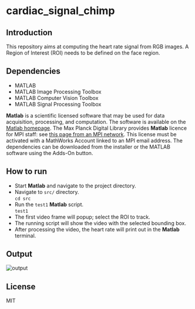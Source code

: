 # cardiac_signal_chimp

## Introduction

This repository aims at computing the heart rate signal from RGB images. A Region of Interest (ROI) needs to be defined on the face region.

## Dependencies

* MATLAB
* MATLAB Image Processing Toolbox
* MATLAB Computer Vision Toolbox
* MATLAB Signal Processing Toolbox

**Matlab** is a scientific licensed software that may be used for data acquisition, processing, and computation. The software is available on the [Matlab homepage](https://www.mathworks.com/products/matlab.html). The Max Planck Digital Library provides **Matlab** licence for MPI staff: see [this page from an MPI network](https://www.soli.mpdl.mpg.de/de/software/matlab/activation-key/). This license must be activated with a MathWorks Account linked to an MPI email address. The dependencies can be downloaded from the installer or the MATLAB software using the Adds-On button.

## How to run

* Start **Matlab** and navigate to the project directory.
* Navigate to `src/` directory.   
   `cd src`
* Run the `test1` **Matlab** script.   
   `test1`
* The first video frame will popup; select the ROI to track.
* The running script will show the video with the selected bounding box.
* After processing the video, the heart rate will print out in the **Matlab** terminal.

## Output

![output](https://user-images.githubusercontent.com/47135040/136742551-daf68be5-6ed4-4856-bb2a-5e586f767359.gif)

## License

MIT

